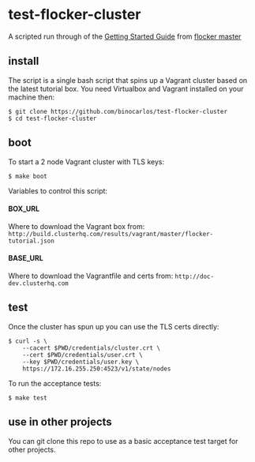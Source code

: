 # test-flocker-cluster

A scripted run through of the [Getting Started Guide](http://doc-dev.clusterhq.com/gettingstarted/index.html) from [flocker master](https://github.com/clusterhq/flocker/tree/master)

## install

The script is a single bash script that spins up a Vagrant cluster based on the latest tutorial box.  You need Virtualbox and Vagrant installed on your machine then:

```
$ git clone https://github.com/binocarlos/test-flocker-cluster
$ cd test-flocker-cluster
```

## boot

To start a 2 node Vagrant cluster with TLS keys:

```
$ make boot
```

Variables to control this script:

#### BOX_URL
Where to download the Vagrant box from:
`http://build.clusterhq.com/results/vagrant/master/flocker-tutorial.json`

#### BASE_URL
Where to download the Vagrantfile and certs from:
`http://doc-dev.clusterhq.com`

## test
Once the cluster has spun up you can use the TLS certs directly:

```
$ curl -s \
    --cacert $PWD/credentials/cluster.crt \
    --cert $PWD/credentials/user.crt \
    --key $PWD/credentials/user.key \
    https://172.16.255.250:4523/v1/state/nodes
```

To run the acceptance tests:

```
$ make test
```

## use in other projects
You can git clone this repo to use as a basic acceptance test target for other
projects.